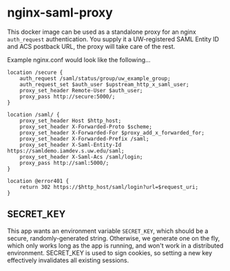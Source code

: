 # nginx-saml-proxy

This docker image can be used as a standalone proxy for an nginx `auth_request`
authentication. You supply it a UW-registered SAML Entity ID and ACS postback
URL, the proxy will take care of the rest.

Example nginx.conf would look like the following...

```
location /secure {
    auth_request /saml/status/group/uw_example_group;
    auth_request_set $auth_user $upstream_http_x_saml_user;
    proxy_set_header Remote-User $auth_user;
    proxy_pass http://secure:5000/;
}

location /saml/ { 
    proxy_set_header Host $http_host;
    proxy_set_header X-Forwarded-Proto $scheme;
    proxy_set_header X-Forwarded-For $proxy_add_x_forwarded_for;
    proxy_set_header X-Forwarded-Prefix /saml;
    proxy_set_header X-Saml-Entity-Id https://samldemo.iamdev.s.uw.edu/saml;
    proxy_set_header X-Saml-Acs /saml/login;
    proxy_pass http://saml:5000/;
}

location @error401 {
    return 302 https://$http_host/saml/login?url=$request_uri;
}
```

## SECRET_KEY

This app wants an environment variable `SECRET_KEY`, which should be a secure,
randomly-generated string. Otherwise, we generate one on the fly, which only
works long as the app is running, and won't work in a distributed environment.
SECRET_KEY is used to sign cookies, so setting a new key effectively
invalidates all existing sessions.
